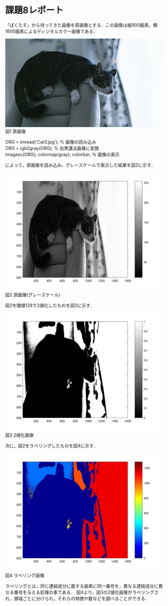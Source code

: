# 課題8レポート

「ぱくたそ」から持ってきた画像を原画像とする．この画像は縦900画素，横1600画素によるディジタルカラー画像である．

![原画像](https://github.com/Tomoya-A/MyFolder/blob/master/kadai8/Cat3.jpg)  
図1 原画像

ORG = imread('Cat3.jpg'); % 画像の読み込み  
ORG = rgb2gray(ORG); % 白黒濃淡画像に変換  
imagesc(ORG); colormap(gray); colorbar; % 画像の表示   

によって，原画像を読み込み，グレースケールで表示した結果を図2に示す．

![原画像](https://github.com/Tomoya-A/MyFolder/blob/master/kadai8/kadai8_1.jpg)  
図2 原画像(グレースケール)

図2を閾値128で2値化したものを図3に示す．

![原画像](https://github.com/Tomoya-A/MyFolder/blob/master/kadai8/kadai8_2.jpg)  
図3 2値化画像

次に，図2をラベリングしたものを図4に示す．

![原画像](https://github.com/Tomoya-A/MyFolder/blob/master/kadai8/kadai8_3.jpg)  
図4 ラベリング画像

ラベリングとは，同じ連結成分に属する画素に同一番号を，異なる連結成分に異なる番号を与える処理の事である．
図4より，図3の2値化画像がラベリングされ，領域ごとに分けられ，それらの特徴や数などを調べることができる．
